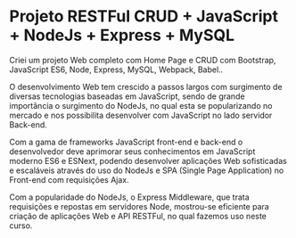 # Projeto RESTFul CRUD + JavaScript + NodeJs + Express + MySQL

Criei um projeto Web completo com Home Page e CRUD com Bootstrap, JavaScript ES6, Node, Express, MySQL, Webpack, Babel..

O desenvolvimento Web tem crescido a passos largos com surgimento de diversas tecnologias baseadas em JavaScript, sendo de grande importância o surgimento do NodeJs, no qual esta se popularizando no mercado e nos possibilita desenvolver com JavaScript no lado servidor Back-end.

Com a gama de frameworks JavaScript front-end e back-end o desenvolvedor deve aprimorar seus conhecimentos em JavaScript moderno ES6 e ESNext, podendo desenvolver aplicações Web sofisticadas e escaláveis através do uso do NodeJs e SPA (Single Page Application) no Front-end com requisições Ajax.

Com a popularidade do NodeJs, o Express Middleware, que trata requisições e repostas em servidores Node, mostrou-se eficiente para criação de aplicações Web e API RESTFul, no qual fazemos uso neste curso.
